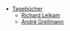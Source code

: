 * [Tagebücher](/Tagebücher/)
	* [Richard Leikam](/Tagebücher/Richard_Leikam.md)
	+ [André Grellmann](/Tagebücher/Andre_Grellmann.md)
